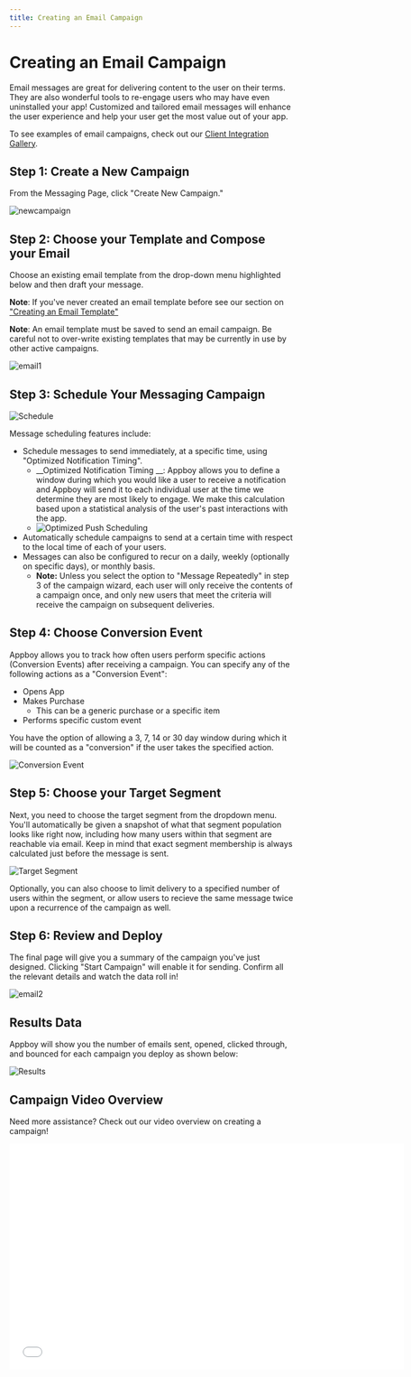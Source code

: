 ```yaml
---
title: Creating an Email Campaign
---
```

# Creating an Email Campaign

Email messages are great for delivering content to the user on their terms. They are also wonderful tools to re-engage users who may have even uninstalled your app! Customized and tailored email messages will enhance the user experience and help your user get the most value out of your app.

To see examples of email campaigns, check out our [Client Integration Gallery][9].

## Step 1: Create a New Campaign
From the Messaging Page, click "Create New Campaign."

![newcampaign][1]

## Step 2: Choose your Template and Compose your Email

Choose an existing email template from the drop-down menu highlighted below and then draft your message.

__Note__: If you've never created an email template before see our section on ["Creating an Email Template"][2]

__Note__: An email template must be saved to send an email campaign. Be careful not to over-write existing templates that may be currently in use by other active campaigns.

![email1][3]

## Step 3: Schedule Your Messaging Campaign

![Schedule][4]

Message scheduling features include:

- Schedule messages to send immediately, at a specific time, using "Optimized Notification Timing".
  - __Optimized Notification Timing __: Appboy allows you to define a window during which you would like a user to receive a notification and Appboy will send it to each individual user at the time we determine they are most likely to engage. We make this calculation based upon a statistical analysis of the user's past interactions with the app.
  - ![Optimized Push Scheduling][8]
- Automatically schedule campaigns to send at a certain time with respect to the local time of each of your users.
- Messages can also be configured to recur on a daily, weekly (optionally on specific days), or monthly basis.
  - __Note:__ Unless you select the option to "Message Repeatedly" in step 3 of the campaign wizard, each user will only receive the contents of a campaign once, and only new users that meet the criteria will receive the campaign on subsequent deliveries.

## Step 4: Choose Conversion Event

Appboy allows you to track how often users perform specific actions (Conversion Events) after receiving a campaign. You can specify any of the following actions as a "Conversion Event":

- Opens App
- Makes Purchase
  - This can be a generic purchase or a specific item
- Performs specific custom event

You have the option of allowing a 3, 7, 14 or 30 day window during which it will be counted as a "conversion" if the user takes the specified action.  

![Conversion Event][15]

## Step 5: Choose your Target Segment

Next, you need to choose the target segment from the dropdown menu. You'll automatically be given a snapshot of what that segment population looks like right now, including how many users within that segment are reachable via email. Keep in mind that exact segment membership is always calculated just before the message is sent.

![Target Segment][5]

Optionally, you can also choose to limit delivery to a specified number of users within the segment, or allow users to recieve the same message twice upon a recurrence of the campaign as well.

## Step 6: Review and Deploy

The final page will give you a summary of the campaign you've just designed. Clicking "Start Campaign" will enable it for sending. Confirm all the relevant details and watch the data roll in!

![email2][6]

## Results Data

Appboy will show you the number of emails sent, opened, clicked through, and bounced for each campaign you deploy as shown below:

![Results][7]

## Campaign Video Overview

Need more assistance? Check out our video overview on creating a campaign!

<div class="video-container">
    <iframe width="700" height="400" src="//www.youtube.com/embed/nRndfzpazF8" frameborder="0" allowfullscreen></iframe>
</div>

[1]: /assets/img/newcampaign.png
[2]: /Quick_Wins/Creating_an_Email_Template "Creating an Email Template"
[3]: /assets/img/email1.png
[4]: /assets/img/schedule.png
[5]: /assets/img/targetsegment.png
[6]: /assets/img/confirm.png
[7]: /assets/img/emailresults.png
[8]: /assets/img/intelligent_delivery.png
[9]: https://academy.appboy.com/Best_Practices/Client_Integration_Gallery#emails
[15]: /assets/img/conversion_event_tracking.png
